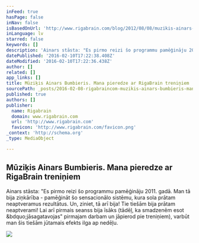 ```yaml
---
inFeed: true
hasPage: false
inNav: false
isBasedOnUrl: 'http://www.rigabrain.com/blog/2012/08/08/muzikis-ainars-bumbieris-mana-pieredze-ar-rigabrain-treniniem/'
inLanguage: lv
starred: false
keywords: []
description: 'Ainars stāsta: "Es pirmo reizi šo programmu pamēģināju 2011. gadā. Man tā bija ziņkārība - pamēģināt šo sensacionālo sistēmu, kura sola prātam neaptveramus rezultātus. Un, ziniet, tā arī bija! Tie tiešām bija prātam neaptverami! '
datePublished: '2016-02-10T17:22:38.408Z'
dateModified: '2016-02-10T17:22:36.438Z'
author: []
related: []
app_links: []
title: Mūziķis Ainars Bumbieris. Mana pieredze ar RigaBrain treniņiem
sourcePath: _posts/2016-02-08-rigabraincom-muzikis-ainars-bumbieris-mana-pieredze-ar.md
published: true
authors: []
publisher:
  name: Rigabrain
  domain: www.rigabrain.com
  url: 'http://www.rigabrain.com'
  favicon: 'http://www.rigabrain.com/favicon.png'
_context: 'http://schema.org'
_type: MediaObject

---
```

<article style=""><h1>Mūziķis Ainars Bumbieris. Mana pieredze ar RigaBrain treniņiem</h1><p>Ainars stāsta: "Es pirmo reizi šo programmu pamēģināju 2011. gadā. Man tā bija ziņkārība - pamēģināt šo sensacionālo sistēmu, kura sola prātam neaptveramus rezultātus. Un, ziniet, tā arī bija! Tie tiešām bija prātam neaptverami! Lai arī pirmais seanss bija īsāks (tādēļ, ka smadzenēm esot &amp;bdquo;jāsagatavojas" pirmajam darbam un jāpierod pie treniņiem), varbūt man šis tiešām jūtamais efekts ilga ap nedēļu.</p><img src="https://s3-us-west-2.amazonaws.com/the-grid-img/p/d1a4350da582088200f40d182d3e587272055416.jpg" /></article>